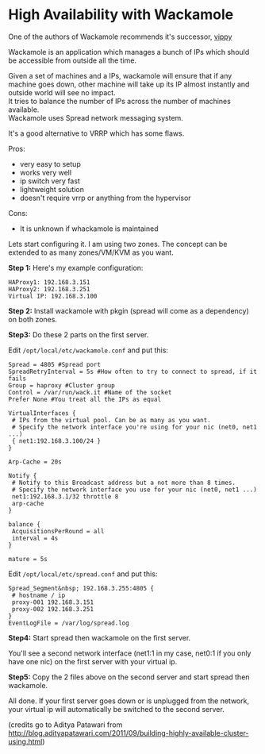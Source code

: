 # High Availability with Wackamole

One of the authors of Wackamole recommends it's successor,
[vippy](https://github.com/postwait/vippy)

Wackamole is an application which manages a bunch of IPs which should be
accessible from outside all the time.

Given a set of machines and a IPs, wackamole will ensure that if any
machine goes down, other machine will take up its IP almost instantly
and outside world will see no impact.\
It tries to balance the number of IPs across the number of machines
available.\
Wackamole uses Spread network messaging system.

It's a good alternative to VRRP which has some flaws.

Pros:

- very easy to setup
- works very well
- ip switch very fast
- lightweight solution
- doesn't require vrrp or anything from the hypervisor

Cons:

- It is unknown if whackamole is maintained

Lets start configuring it. I am using two zones.
The concept can be extended to as many zones/VM/KVM as you want.

**Step 1:** Here's my example configuration:

    HAProxy1: 192.168.3.151
    HAProxy2: 192.168.3.251
    Virtual IP: 192.168.3.100

**Step 2:** Install wackamole with pkgin (spread will come as a
dependency) on both zones.

**Step3:** Do these 2 parts on the first server.

Edit `/opt/local/etc/wackamole.conf` and put this:

    Spread = 4805 #Spread port
    SpreadRetryInterval = 5s #How often to try to connect to spread, if it fails
    Group = haproxy #Cluster group
    Control = /var/run/wack.it #Name of the socket
    Prefer None #You treat all the IPs as equal

    VirtualInterfaces {
     # IPs from the virtual pool. Can be as many as you want.
     # Specify the network interface you're using for your nic (net0, net1 ...)
     { net1:192.168.3.100/24 }
    }

    Arp-Cache = 20s

    Notify {
     # Notify to this Broadcast address but a not more than 8 times.
     # Specify the network interface you use for your nic (net0, net1 ...)
     net1:192.168.3.1/32 throttle 8
     arp-cache
    }

    balance {
     AcquisitionsPerRound = all
     interval = 4s
    }

    mature = 5s

Edit `/opt/local/etc/spread.conf` and put this:

    Spread_Segment&nbsp; 192.168.3.255:4805 {
     # hostname / ip
     proxy-001 192.168.3.151
     proxy-002 192.168.3.251
    }
    EventLogFile = /var/log/spread.log

**Step4:** Start spread then wackamole on the first server.

You'll see a second network interface (net1:1 in my case, net0:1 if you
only have one nic) on the first server with your virtual ip.

**Step5:** Copy the 2 files above on the second server and start spread
then wackamole.

All done.
If your first server goes down or is unplugged from the network, your
virtual ip will automatically be switched to the second server.

(credits go to Aditya Patawari from
<http://blog.adityapatawari.com/2011/09/building-highly-available-cluster-using.html>)
